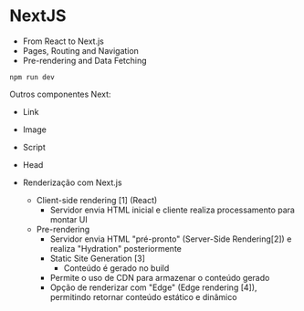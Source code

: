 # NextJS
- From React to Next.js
- Pages, Routing and Navigation
- Pre-rendering and Data Fetching

```shell
npm run dev
```

Outros componentes Next:
- Link
- Image
- Script
- Head

- Renderização com Next.js
    - Client-side rendering [1] (React)
        - Servidor envia HTML inicial e cliente realiza processamento para montar UI
    - Pre-rendering
        - Servidor envia HTML "pré-pronto" (Server-Side Rendering[2]) e realiza "Hydration" posteriormente
        - Static Site Generation [3]
            - Conteúdo é gerado no build
        - Permite o uso de CDN para armazenar o conteúdo gerado
        - Opção de renderizar com "Edge" (Edge rendering [4]), permitindo retornar conteúdo estático e dinâmico